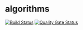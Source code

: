 # algorithms

[![Build Status](https://travis-ci.org/pociot/algorithms.svg?branch=master)](https://travis-ci.org/pociot/algorithms)
[![Quality Gate Status](https://sonarcloud.io/api/project_badges/measure?project=pociot_algorithms&metric=alert_status)](https://sonarcloud.io/dashboard?id=pociot_algorithms)